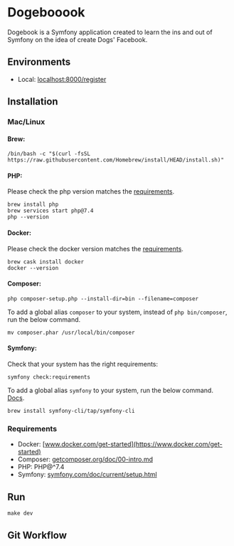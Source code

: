 # Dogebooook
Dogebook is a Symfony application created to learn the ins and out of Symfony on the idea of create Dogs' Facebook.
## Environments
- Local: [localhost:8000/register](https://localhost:8000/register)
## Installation

### Mac/Linux

#### Brew:
```
/bin/bash -c "$(curl -fsSL https://raw.githubusercontent.com/Homebrew/install/HEAD/install.sh)"
```

#### PHP: 

Please check the php version matches the [requirements](#requirements).

```
brew install php
brew services start php@7.4
php --version
```

#### Docker:

Please check the docker version matches the [requirements](#requirements).

```
brew cask install docker
docker --version
```

#### Composer:
```
php composer-setup.php --install-dir=bin --filename=composer
```

To add a global alias `composer` to your system, instead of `php bin/composer`, run the below command. 
```
mv composer.phar /usr/local/bin/composer
```

#### Symfony:

Check that your system has the right requirements:

```
symfony check:requirements
```

To add a global alias `symfony` to your system, run the below command. [Docs](https://symfony.com/download). 

```
brew install symfony-cli/tap/symfony-cli
```

### Requirements
- Docker: [www.docker.com/get-started](https://www.docker.com/get-started)
- Composer: [getcomposer.org/doc/00-intro.md](https://getcomposer.org/doc/00-intro.md)
- PHP: PHP@^7.4
- Symfony: [symfony.com/doc/current/setup.html](https://symfony.com/doc/current/setup.html)
## Run
```
make dev
```
## Git Workflow
